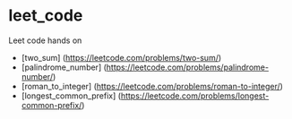 # leet_code
Leet code hands on

- [two_sum] (https://leetcode.com/problems/two-sum/)
- [palindrome_number] (https://leetcode.com/problems/palindrome-number/)
- [roman_to_integer] (https://leetcode.com/problems/roman-to-integer/)
- [longest_common_prefix] (https://leetcode.com/problems/longest-common-prefix/)
